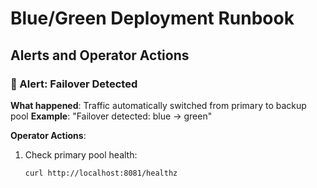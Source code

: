 # Blue/Green Deployment Runbook

## Alerts and Operator Actions

### 🚨 Alert: Failover Detected
**What happened**: Traffic automatically switched from primary to backup pool
**Example**: "Failover detected: blue → green"

**Operator Actions**:
1. Check primary pool health:
   ```bash
   curl http://localhost:8081/healthz

